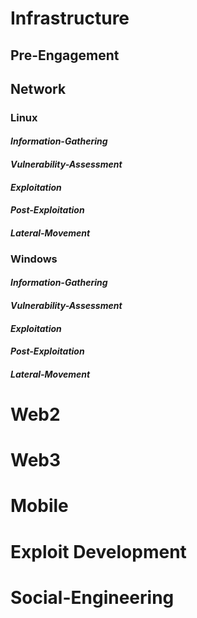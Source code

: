 # Infrastructure

## Pre-Engagement

## Network

### Linux
#### *Information-Gathering*
#### *Vulnerability-Assessment*
#### *Exploitation*
#### *Post-Exploitation*
#### *Lateral-Movement*

### Windows
#### *Information-Gathering*
#### *Vulnerability-Assessment*
#### *Exploitation*
#### *Post-Exploitation*
#### *Lateral-Movement*

# Web2

# Web3

# Mobile

# Exploit Development

# Social-Engineering
